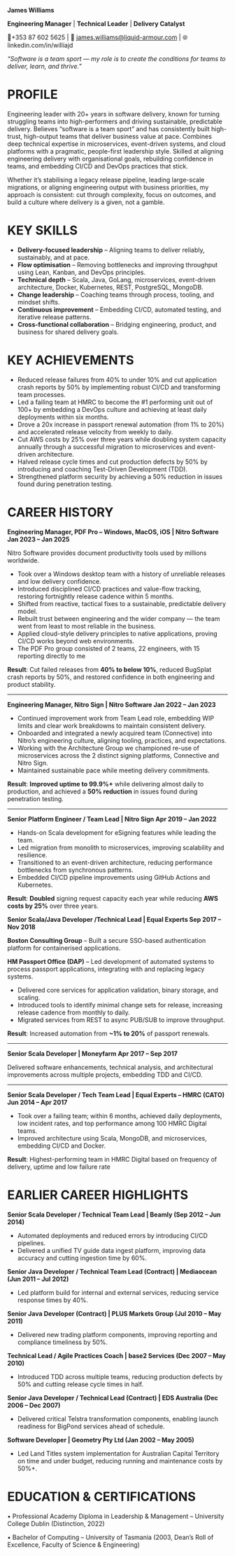 **James Williams**

**Engineering Manager** | **Technical Leader** | **Delivery Catalyst**

📱+353 87 602 5625 | 📧 james.williams@liquid-armour.com | 🌐 linkedin.com/in/williajd

*“Software is a team sport — my role is to create the conditions for teams to deliver, learn, and thrive.”*

# **PROFILE**

Engineering leader with 20+ years in software delivery, known for turning struggling teams into high-performers and driving sustainable, predictable delivery. Believes “software is a team sport” and has consistently built high-trust, high-output teams that deliver business value at pace. Combines deep technical expertise in microservices, event-driven systems, and cloud platforms with a pragmatic, people-first leadership style. Skilled at aligning engineering delivery with organisational goals, rebuilding confidence in teams, and embedding CI/CD and DevOps practices that stick.

Whether it’s stabilising a legacy release pipeline, leading large-scale migrations, or aligning engineering output with business priorities, my approach is consistent: cut through complexity, focus on outcomes, and build a culture where delivery is a given, not a gamble.

# **KEY SKILLS**

* **Delivery-focused leadership** – Aligning teams to deliver reliably, sustainably, and at pace.  
* **Flow optimisation** – Removing bottlenecks and improving throughput using Lean, Kanban, and DevOps principles.  
* **Technical depth** – Scala, Java, GoLang, microservices, event-driven architecture, Docker, Kubernetes, REST, PostgreSQL, MongoDB.  
* **Change leadership** – Coaching teams through process, tooling, and mindset shifts.  
* **Continuous improvement** – Embedding CI/CD, automated testing, and iterative release patterns.  
* **Cross-functional collaboration** – Bridging engineering, product, and business for shared delivery goals.

# **KEY ACHIEVEMENTS**

* Reduced release failures from 40% to under 10% and cut application crash reports by 50% by implementing robust CI/CD and transforming team processes.  
* Led a failing team at HMRC to become the \#1 performing unit out of 100+ by embedding a DevOps culture and achieving at least daily deployments within six months.  
* Drove a 20x increase in passport renewal automation (from 1% to 20%) and accelerated release velocity from weekly to daily.  
* Cut AWS costs by 25% over three years while doubling system capacity annually through a successful migration to microservices and event-driven architecture.  
* Halved release cycle times and cut production defects by 50% by introducing and coaching Test-Driven Development (TDD).  
* Strengthened platform security by achieving a 50% reduction in issues found during penetration testing.

# **CAREER HISTORY**

**Engineering Manager, PDF Pro – Windows, MacOS, iOS | Nitro Software  Jan 2023 – Jan 2025**

Nitro Software provides document productivity tools used by millions worldwide.

* Took over a Windows desktop team with a history of unreliable releases and low delivery confidence.  
* Introduced disciplined CI/CD practices and value-flow tracking, restoring fortnightly release cadence within 5 months.  
* Shifted from reactive, tactical fixes to a sustainable, predictable delivery model.  
* Rebuilt trust between engineering and the wider company — the team went from least to most reliable in the business.  
* Applied cloud-style delivery principles to native applications, proving CI/CD works beyond web environments.  
* The PDF Pro group consisted of 2 teams, 22 engineers, with 15 reporting directly to me

**Result**: Cut failed releases from **40% to below 10%**, reduced BugSplat crash reports by 50%, and restored confidence in both engineering and product stability.

---

**Engineering Manager, Nitro Sign | Nitro Software  Jan 2022 – Jan 2023**

* Continued improvement work from Team Lead role, embedding WIP limits and clear work breakdowns to maintain consistent delivery.  
* Onboarded and integrated a newly acquired team (Connective) into Nitro’s engineering culture, aligning tooling, practices, and expectations.  
* Working with the Architecture Group we championed re-use of microservices across the 2 distinct signing platforms, Connective and Nitro Sign.  
* Maintained sustainable pace while meeting delivery commitments.

**Result**: **Improved uptime to 99.9%+** while delivering almost daily to production, and achieved a **50% reduction** in issues found during penetration testing.

---

**Senior Platform Engineer / Team Lead | Nitro Sign Apr 2019 – Jan 2022**

* Hands-on Scala development for eSigning features while leading the team.  
* Led migration from monolith to microservices, improving scalability and resilience.  
* Transitioned to an event-driven architecture, reducing performance bottlenecks from synchronous patterns.  
* Embedded CI/CD pipeline improvements using GitHub Actions and Kubernetes.

**Result**: **Doubled** signing request capacity each year while reducing **AWS costs by 25%** over three years.

**Senior Scala/Java Developer /Technical Lead | Equal Experts Sep 2017 – Nov 2018**

**Boston Consulting Group** – Built a secure SSO-based authentication platform for containerised applications.

**HM Passport Office (DAP)** – Led development of automated systems to process passport applications, integrating with and replacing legacy systems.

* Delivered core services for application validation, binary storage, and scaling.  
* Introduced tools to identify minimal change sets for release, increasing release cadence from monthly to daily.  
* Migrated services from REST to async PUB/SUB to improve throughput.

**Result**: Increased automation from **\~1% to 20%** of passport renewals.

---

**Senior Scala Developer | Moneyfarm Apr 2017 – Sep 2017**

Delivered software enhancements, technical analysis, and architectural improvements across multiple projects, embedding TDD and CI/CD.

---

**Senior Scala Developer / Tech Team Lead | Equal Experts – HMRC (CATO) Jun 2014 – Apr 2017**

* Took over a failing team; within 6 months, achieved daily deployments, low incident rates, and top performance among 100 HMRC Digital teams.  
* Improved architecture using Scala, MongoDB, and microservices, embedding CI/CD and Docker.

**Result**: Highest-performing team in HMRC Digital based on frequency of delivery, uptime and low failure rate

# **EARLIER CAREER HIGHLIGHTS**

**Senior Scala Developer / Technical Team Lead | Beamly (Sep 2012 – Jun 2014\)**

* Automated deployments and reduced errors by introducing CI/CD pipelines.  
* Delivered a unified TV guide data ingest platform, improving data accuracy and cutting ingestion time by 60%.

**Senior Java Developer / Technical Team Lead (Contract) | Mediaocean (Jun 2011 – Jul 2012\)**

* Led platform build for internal and external services, reducing service response times by 40%.

**Senior Java Developer (Contract) | PLUS Markets Group (Jul 2010 – May 2011\)**

* Delivered new trading platform components, improving reporting and compliance timeliness by 50%.

**Technical Lead / Agile Practices Coach | base2 Services (Dec 2007 – May 2010\)**

* Introduced TDD across multiple teams, reducing production defects by 50% and cutting release cycle times in half.

**Senior Java Developer / Technical Lead (Contract) | EDS Australia (Dec 2006 – Dec 2007\)**

* Delivered critical Telstra transformation components, enabling launch readiness for BigPond services ahead of schedule.

**Software Developer | Geometry Pty Ltd (Jan 2002 – May 2005\)**

* Led Land Titles system implementation for Australian Capital Territory on time and under budget, reducing running and maintenance costs by 50%+.

# **EDUCATION & CERTIFICATIONS**

• Professional Academy Diploma in Leadership & Management – University College Dublin (Distinction, 2022\)

• Bachelor of Computing – University of Tasmania (2003, Dean’s Roll of Excellence, Faculty of Science & Engineering)
